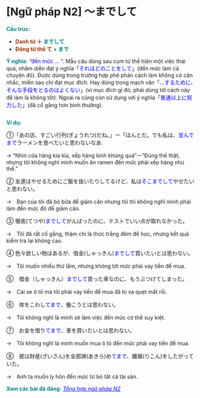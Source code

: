 # [Ngữ pháp N2] 〜までして
<div class="entry-content">
<p><strong><span style="color: #008080;">Cấu trúc:</span></strong></p>
<ul>
<li><b><span style="color: #993300;">Danh từ ＋ </span><span style="color: #008080;">までして</span><span style="color: #993300;"> </span></b></li>
<li><strong><span style="color: #993300;">Động từ thể て</span> <span style="color: #008080;">+ まで</span></strong></li>
</ul>
<p><strong><span style="color: #008080;">Ý nghĩa:</span></strong> “<span style="color: #0000ff;">đến mức …</span> “. Mẫu câu dùng sau cụm từ thể hiện một việc thái quá, nhằm diễn đạt ý nghĩa「<span style="color: #0000ff;">それほどのことをして</span>」(đến mức làm cả chuyện đó). Được dùng trong trường hợp phê phán cách làm không có cân nhắc, miễn sao chỉ đạt mục đích. Hay dùng trong mạch văn「<span style="color: #0000ff;">…するために、そんな手段をとるのはよくない</span>」(vì mục đích gì đó, phải dùng tới cách này để làm là không tốt). Ngoài ra cũng còn sử dụng với ý nghĩa「<span style="color: #0000ff;">普通以上に努力した</span>」(đã cố gắng hơn bình thường).</p>
<p><ins class="adsbygoogle adslot_1" data-ad-client="ca-pub-2233580070484357" data-ad-slot="4413057825" style="display: inline-block;"></ins><br/>
<script>// <![CDATA[ (adsbygoogle = window.adsbygoogle || []).push({}); // ]]&gt;</script></p>
<p><strong><span style="color: #008080;">Ví dụ:</span></strong></p>
<p>①「あの店、すごい行列(ぎょうれつ)だね。」ー「ほんとだ。でも私は、<span style="color: #0000ff;">並んでまで</span>ラーメンを食べたいと思わないなあ.</p>
<p>→ “Nhìn cửa hàng kia kìa, xếp hàng kinh khủng quá”ー”Đúng thế thật, nhưng tôi không nghĩ mình muốn ăn ramen đến mức phải xếp hàng như thế.”</p>
<p>② 友達はやせるためにご飯を抜いたりしてるけど、私は<span style="color: #0000ff;">そこまでして</span>やせたいと思わない。</p>
<p>→　Bạn của tôi đã bỏ bữa để giảm cân nhưng tôi thì không nghĩ mình phải làm đến mức đó để giảm cân.</p>
<p>③ 徹夜(てつや)<span style="color: #0000ff;">までして</span>がんばったのに、テストでいい点が取れなかった。</p>
<p>→　Tôi đã rất cố gắng, thậm chí là thức trắng đêm để học, nhưng kết quả kiểm tra lại không cao.</p>
<p>④ 色々欲しい物はあるが、借金(しゃっきん)<span style="color: #0000ff;">までして</span>買いたいとは思わない。</p>
<p>→　Tôi muốn nhiều thứ lắm, nhưng không tới mức phải vay tiền để mua.</p>
<p>⑤　借金（しゃっきん）<span style="color: #0000ff;">までして</span>買った車なのに、もうぶつけてしまった。</p>
<p>→　Cái xe ô tô mà tôi phải vay tiền để mua đã bị va quẹt mất rồi.</p>
<p>⑥　体をこわし<span style="color: #0000ff;">てまで</span>、働こうとは思わない。</p>
<p>→　Tôi không nghĩ là mình sẽ làm việc đến mức cơ thể suy kiệt.</p>
<p><span style="font-weight: 400;">⑦　</span><span style="font-weight: 400;">お金を借り</span><span style="font-weight: 400; color: #0000ff;">てまで</span><span style="font-weight: 400;">、車</span><span style="font-weight: 400;">を買いたいとは思わない。</span></p>
<p>→　Tôi không nghĩ là mình muốn mua ô tô đến mức phải vay tiền để mua.</p>
<p><span style="font-weight: 400;">⑧　彼は財産(ざいさん)を全部諦(あきら)め</span><span style="font-weight: 400; color: #0000ff;">てまで</span><span style="font-weight: 400;">、離婚(りこん)をしたがっていた</span><span style="font-weight: 400;">。</span></p>
<p>→　Anh ta muốn ly hôn đến mức từ bỏ tất cả tài sản.</p>
<p><strong><span style="color: #008080;">Xem các bài đã đăng</span></strong>: <span style="color: #0000ff;"><em><a href="https://bikae.net/ngu-phap/tong-hop-ngu-phap-n2/" style="color: #0000ff;" target="_blank">Tổng hợp ngữ pháp N2</a></em></span></p>

</div>